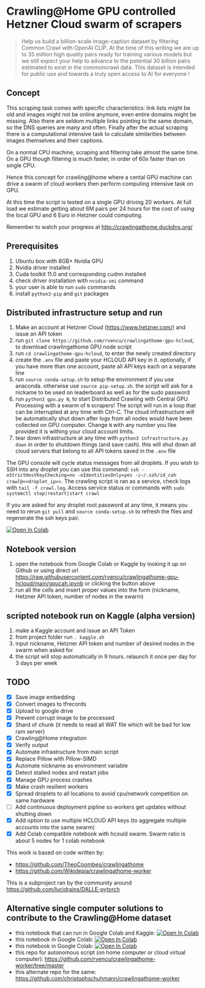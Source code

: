 # Crawling@Home GPU controlled Hetzner Cloud swarm of scrapers

> Help us build a billion-scale image-caption dataset by filtering Common Crawl with OpenAI CLIP. At the time of this writing we are up to 35 million high quality pairs ready for training various models but we still expect your help to advance to the potential 30 billion pairs estimated to exist in the commoncrawl data. This dataset is intended for public use and towards a truly open access to AI for everyone !

## Concept
This scraping task comes with specific characteristics: link lists might be old and images might not be online anymore, even entire domains might be missing. Also there are seldom multiple links pointing to the same domain, so the DNS queries are many and often. Finally after the actual scraping there is a computational intensive task to calculate similarities between images themselves and their captions.

On a normal CPU machine, scraping and filtering take almost the same time. On a GPU though filtering is much faster, in order of 60x faster than on single CPU.

Hence this concept for crawling@home where a cental GPU machine can drive a swarm of cloud workers then perform computing intensive task on GPU.

At this time the script is tested on a single GPU driving 20 workers. At full load we estimate getting about 6M pairs per 24 hours for the cost of using the local GPU and 6 Euro in Hetzner could computing.

Remember to watch your progress at http://crawlingathome.duckdns.org/

## Prerequisites
1. Ubuntu box with 8GB+ Nvidia GPU
2. Nvidia driver installed
3. Cuda toolkit 11.0 and corresponding cudnn installed
4. check driver installation with `nvidia-smi` command
5. your user is able to run `sudo` commands
6. install `python3-pip` and `git` packages
## Distributed infrastructure setup and run
1. Make an account at Hetzner Cloud (https://www.hetzner.com/) and issue an API token
2. run `git clone https://github.com/rvencu/crawlingathome-gpu-hcloud`, to download crawlingathome GPU node script
3. run `cd crawlingathome-gpu-hcloud`, to enter the newly created directory
4. create the `.env` file and paste your HCLOUD API key in it. optionally, if you have more than one account, paste all API keys each on a separate line
5. run `source conda-setup.sh` to setup the environment if you use anaconda. otherwise use `source pip-setup.sh`. the script will ask for a nickame to be used on leaderboard as well as for the sudo password
6. run `python3 gpu.py N`, to start Distributed Crawling with Central GPU Processing with a swarm of `N` scrapers! The script will run in a loop that can be interrupted at any time with Ctrl-C. The cloud infrastructure will be automatically shut down after logs from all nodes would have been collected on GPU computer. Change `N` with any number you like provided it is withing your cloud account limits.
7. tear down infrastructure at any time with `python3 infrastructure.py down` in order to shutdown things (and save cash). this will shut down all cloud servers that belong to all API tokens saved in the `.env` file

The GPU console will cycle status messages from all droplets. If you wish to SSH into any droplet you can use this command: `ssh -oStrictHostKeyChecking=no -oIdentitiesOnly=yes -i~/.ssh/id_cah crawl@<<droplet_ip>>`. The crawling script is ran as a service, check logs with `tail -f crawl.log`. Access service status or commands with `sudo systemctl stop|restart|start crawl`

If you are asked for any droplet root password at any time, it means you need to rerun `git pull` and `source conda-setup.sh` to refresh the files and regenerate the ssh keys pair.

[![Open In Colab](https://colab.research.google.com/assets/colab-badge.svg)](https://colab.research.google.com/github/rvencu/crawlingathome-gpu-hcloud/blob/main/gpucah.ipynb)

## Notebook version
1. open the notebook from Google Colab or Kaggle by looking it up on Github or using direct url https://raw.githubusercontent.com/rvencu/crawlingathome-gpu-hcloud/main/gpucah.ipynb or clicking the button above
2. run all the cells and insert proper values into the form (nickname, Hetzner API token, number of nodes in the swarm)

## scripted notebook run on Kaggle (alpha version)
1. make a Kaggle account and issue an API Token
2. from project folder run `. kaggle.sh`
3. input nickname, Hetzner API token and number of desired nodes in the swarm when asked for
4. the script will stop automatically in 9 hours. relaunch it once per day for 3 days per week
## TODO
- [x] Save image embedding 
- [x] Convert images to tfrecords
- [x] Upload to google drive
- [x] Prevent corrupt image to be processed
- [x] Shard of chunk (it needs to read all WAT file which will be bad for low ram server)
- [x] Crawling@Home integration
- [x] Verify output
- [X] Automate infrastructure from main script
- [X] Replace Pillow with Pillow-SIMD
- [x] Automate nickname as environment variable
- [x] Detect stalled nodes and restart jobs
- [x] Manage GPU process crashes
- [x] Make crash resilient workers
- [x] Spread droplets to all locations to avoid cpu/network competition on same hardware
- [ ] Add continuous deployment pipline so workers get updates without shutting down
- [x] Add option to use multiple HCLOUD API keys (to aggregate multiple accounts into the same swarm)
- [x] Add Colab compatible notebook with hcould swarm. Swarm ratio is about 5 nodes for 1 colab notebook

This work is based on code written by:
- https://github.com/TheoCoombes/crawlingathome
- https://github.com/Wikidepia/crawlingathome-worker

This is a subproject ran by the community around https://github.com/lucidrains/DALLE-pytorch

## Alternative single computer solutions to contribute to the Crawling@Home dataset
- this notebook that can run in Google Colab and Kaggle: [![Open In Colab](https://colab.research.google.com/assets/colab-badge.svg)](https://colab.research.google.com/github/rvencu/crawlingathome-gpu-hcloud/blob/main/gpucah.ipynb)
- this notebook in Google Colab: [![Open In Colab](https://colab.research.google.com/assets/colab-badge.svg)](https://colab.research.google.com/github/ARKseal/crawlingathome-worker/blob/colab-gpu/colab-gpu.ipynb)
- this notebook in Google Colab: [![Open In Colab](https://colab.research.google.com/assets/colab-badge.svg)](https://colab.research.google.com/drive/1o8MndyY-l9vaox8pb0xfe7VQXUt8Qq0s)
- this repo for autonomous script (on home computer or cloud virtual computer): https://github.com/rvencu/crawlingathome-worker/tree/master
- this alternate repo for the same: https://github.com/christophschuhmann/crawlingathome-worker
